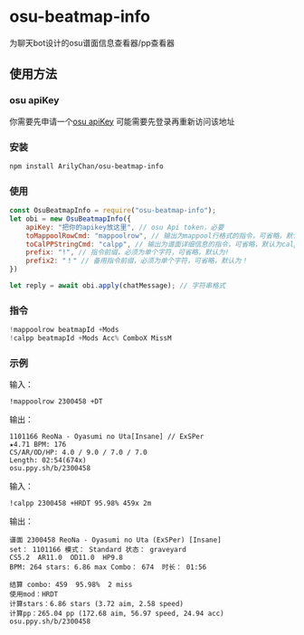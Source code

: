 # osu-beatmap-info

为聊天bot设计的osu谱面信息查看器/pp查看器

## 使用方法
### osu apiKey
你需要先申请一个[osu apiKey](https://old.ppy.sh/p/api/)
可能需要先登录再重新访问该地址

### 安装
```sh
npm install ArilyChan/osu-beatmap-info
```

### 使用
```javascript
const OsuBeatmapInfo = require("osu-beatmap-info");
let obi = new OsuBeatmapInfo({
    apiKey: "把你的apikey放这里", // osu Api token，必要
    toMappoolRowCmd: "mappoolrow", // 输出为mappool行格式的指令，可省略，默认为mappoolrow
    toCalPPStringCmd: "calpp", // 输出为谱面详细信息的指令，可省略，默认为calpp
    prefix: "!", // 指令前缀，必须为单个字符，可省略，默认为!
    prefix2: "！" // 备用指令前缀，必须为单个字符，可省略，默认为！
})

let reply = await obi.apply(chatMessage); // 字符串格式
```

### 指令
```javascript
!mappoolrow beatmapId +Mods
!calpp beatmapId +Mods Acc% ComboX MissM
```

### 示例
输入：
```
!mappoolrow 2300458 +DT
```
输出：
```
1101166 ReoNa - Oyasumi no Uta[Insane] // ExSPer
★4.71 BPM: 176
CS/AR/OD/HP: 4.0 / 9.0 / 7.0 / 7.0
Length: 02:54(674x)
osu.ppy.sh/b/2300458
```

输入：
```
!calpp 2300458 +HRDT 95.98% 459x 2m
```
输出：
```
谱面 2300458 ReoNa - Oyasumi no Uta (ExSPer) [Insane]
set： 1101166 模式： Standard 状态： graveyard
CS5.2  AR11.0  OD11.0  HP9.8
BPM: 264 stars: 6.86 max Combo： 674  时长： 01:56

结算 combo: 459  95.98%  2 miss
使用mod：HRDT
计算stars：6.86 stars (3.72 aim, 2.58 speed)
计算pp：265.04 pp (172.68 aim, 56.97 speed, 24.94 acc)
osu.ppy.sh/b/2300458
```
